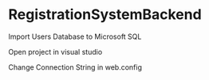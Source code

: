 # RegistrationSystemBackend

Import Users Database to Microsoft SQL


Open project in visual studio



Change Connection String in web.config


